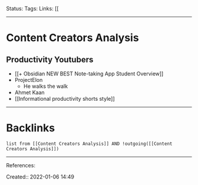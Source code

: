 Status: 
Tags: 
Links: [[
___
# Content Creators Analysis
## Productivity Youtubers
- [[+ Obsidian NEW BEST Note-taking App Student Overview]]
- ProjectElon
	- He walks the walk
- Ahmet Kaan
- [[Informational productivity shorts style]]

___
# Backlinks
```dataview
list from [[Content Creators Analysis]] AND !outgoing([[Content Creators Analysis]])
```
___
References:

Created:: 2022-01-06 14:49

